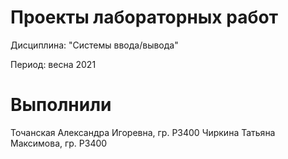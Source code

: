 # Проекты лабораторных работ
Дисциплина: "Системы ввода/вывода"

Период: весна 2021
# Выполнили
Точанская Александра Игоревна, гр. P3400
Чиркина Татьяна Максимова, гр. P3400
